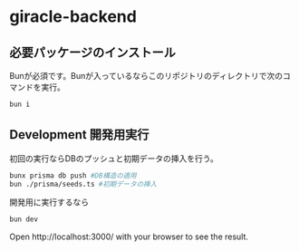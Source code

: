 # giracle-backend

## 必要パッケージのインストール
Bunが必須です。Bunが入っているならこのリポジトリのディレクトリで次のコマンドを実行。
```bash
bun i
```

## Development 開発用実行
初回の実行ならDBのプッシュと初期データの挿入を行う。
```bash
bunx prisma db push #DB構造の適用
bun ./prisma/seeds.ts #初期データの挿入
```
開発用に実行するなら
```bash
bun dev
```

Open http://localhost:3000/ with your browser to see the result.
